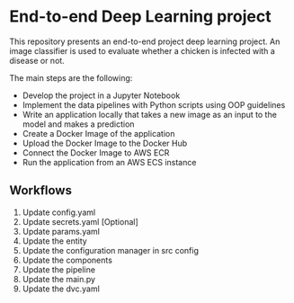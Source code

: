 # End-to-end Deep Learning project

This repository presents an end-to-end project deep learning project. An image classifier is used to evaluate whether a chicken is infected with a disease or not.

The main steps are the following:

- Develop the project in a Jupyter Notebook
- Implement the data pipelines with Python scripts using OOP guidelines
- Write an application locally that takes a new image as an input to the model and makes a prediction
- Create a Docker Image of the application
- Upload the Docker Image to the Docker Hub
- Connect the Docker Image to AWS ECR
- Run the application from an AWS ECS instance


## Workflows

1. Update config.yaml
2. Update secrets.yaml [Optional]
3. Update params.yaml
4. Update the entity
5. Update the configuration manager in src config
6. Update the components
7. Update the pipeline
8. Update the main.py
9. Update the dvc.yaml